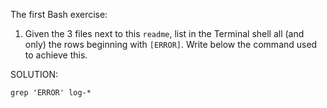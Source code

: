 The first Bash exercise:

1. Given the 3 files next to this `readme`, list in the Terminal shell all (and only) the rows beginning with `[ERROR]`.
Write below the command used to achieve this.

SOLUTION:
```
grep 'ERROR' log-*
```
